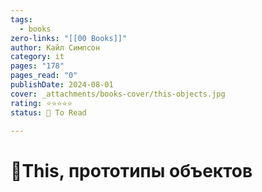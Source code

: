 ```yaml
---
tags:
  - books
zero-links: "[[00 Books]]"
author: Кайл Симпсон
category: it
pages: "178"
pages_read: "0"
publishDate: 2024-08-01
cover: _attachments/books-cover/this-objects.jpg
rating: ⭐⭐⭐⭐⭐
status: 🔷 To Read

---
```

# 📔This, прототипы объектов